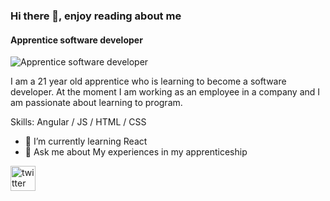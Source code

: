 ### Hi there 👋,  enjoy reading about me
#### Apprentice software developer 
![Apprentice software developer ](https://i.pinimg.com/originals/46/2f/56/462f56d9c11e41741daae2c35c70f069.jpg)

I am a 21 year old apprentice who is learning to become a software developer. At the moment I am working as an employee in a company and I am passionate about learning to program. 

Skills: Angular / JS / HTML / CSS

- 🌱 I’m currently learning React 
- 💬 Ask me about My experiences in my apprenticeship 


[<img src='https://cdn.jsdelivr.net/npm/simple-icons@3.0.1/icons/twitter.svg' alt='twitter' height='40'>](https://twitter.com/https://i.pinimg.com/originals/46/2f/56/462f56d9c11e41741daae2c35c70f069.jpg)  


